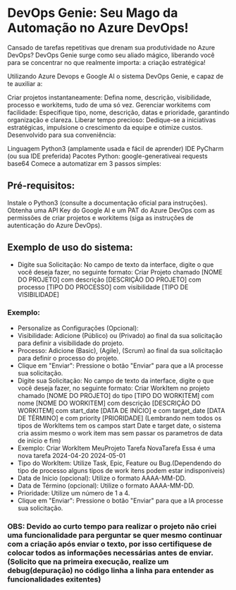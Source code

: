 # DevOps Genie: Seu Mago da Automação no Azure DevOps!

Cansado de tarefas repetitivas que drenam sua produtividade no Azure DevOps? DevOps Genie surge como seu aliado mágico, liberando você para se concentrar no que realmente importa: a criação estratégica!

Utilizando Azure Devops e Google AI o sistema DevOps Genie, e capaz de te auxiliar a:

Criar projetos instantaneamente: Defina nome, descrição, visibilidade, processo e workitems, tudo de uma só vez.
Gerenciar workitems com facilidade: Especifique tipo, nome, descrição, datas e prioridade, garantindo organização e clareza.
Liberar tempo precioso: Dedique-se a iniciativas estratégicas, impulsione o crescimento da equipe e otimize custos.
Desenvolvido para sua conveniência:

Linguagem Python3 (amplamente usada e fácil de aprender)
IDE PyCharm (ou sua IDE preferida)
Pacotes Python:
google-generativeai
requests
base64
Comece a automatizar em 3 passos simples:

## Pré-requisitos:

Instale o Python3 (consulte a documentação oficial para instruções).
Obtenha uma API Key do Google AI e um PAT do Azure DevOps com as permissões de criar projetos e workitems (siga as instruções de autenticação do Azure DevOps).

## Exemplo de uso do sistema: 
* Digite sua Solicitação: No campo de texto da interface, digite o que você deseja fazer, no seguinte formato:
Criar Projeto chamado [NOME DO PROJETO] com descrição [DESCRIÇÃO DO PROJETO] com processo [TIPO DO PROCESSO] com visibilidade [TIPO DE VISIBILIDADE]
### Exemplo: 
* Personalize as Configurações (Opcional):
* Visibilidade: Adicione (Público) ou (Privado) ao final da sua solicitação para definir a visibilidade do projeto.
* Processo: Adicione (Basic), (Agile), (Scrum) ao final da sua solicitação para definir o processo do projeto.
* Clique em "Enviar": Pressione o botão "Enviar" para que a IA processe sua solicitação.
* Digite sua Solicitação: No campo de texto da interface, digite o que você deseja fazer, no seguinte formato:
Criar WorkItem no projeto chamado [NOME DO PROJETO] do tipo [TIPO DO WORKITEM] com nome [NOME DO WORKITEM] com descrição [DESCRIÇÃO DO WORKITEM] com start_date [DATA DE INÍCIO] e com target_date [DATA DE TÉRMINO] e com priority [PRIORIDADE]
(Lembrando nem todos os tipos de WorkItems tem os campos start Date e target date, o sistema cria assim mesmo o work item mas sem passar os parametros de data de inicio e fim)
* Exemplo: Criar WorkItem MeuProjeto Tarefa NovaTarefa Essa é uma nova tarefa 2024-04-20 2024-05-01 
* Tipo do WorkItem: Utilize Task, Epic, Feature ou Bug.(Dependendo do tipo de processo alguns tipos de work itens podem estar indisponiveis)
* Data de Início (opcional): Utilize o formato AAAA-MM-DD.
* Data de Término (opcional): Utilize o formato AAAA-MM-DD.
* Prioridade: Utilize um número de 1 a 4.
* Clique em "Enviar": Pressione o botão "Enviar" para que a IA processe sua solicitação.

### OBS: Devido ao curto tempo para realizar o projeto não criei uma funcionalidade para perguntar se quer mesmo continuar com a criação após enviar o texto, por isso certifiquese de colocar todos as informações necessárias antes de enviar.(Solicito que na primeira execução, realize um debug(depuração) no código linha a linha para entender as funcionalidades exitentes)
